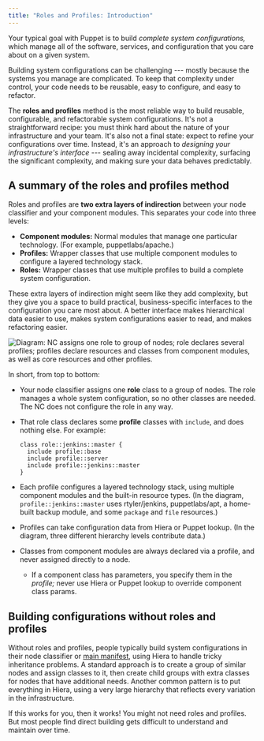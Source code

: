 ```yaml
---
title: "Roles and Profiles: Introduction"
---
```


[module]: TODO
[class]: TODO
[environment.conf]: TODO
[hiera]: TODO
[puppet lookup]: TODO
[auto_params]: TODO
[lookup_function]: TODO
[main manifest]: TODO
[resource-like]: TODO
[rtyler/jenkins]: TODO
[puppetlabs/apt]: TODO


Your typical goal with Puppet is to build _complete system configurations,_ which manage all of the software, services, and configuration that you care about on a given system.

Building system configurations can be challenging --- mostly because the systems you manage are complicated. To keep that complexity under control, your code needs to be reusable, easy to configure, and easy to refactor.

The **roles and profiles** method is the most reliable way to build reusable, configurable, and refactorable system configurations. It's not a straightforward recipe: you must think hard about the nature of your infrastructure and your team. It's also not a final state: expect to refine your configurations over time. Instead, it's an approach to _designing your infrastructure's interface_ --- sealing away incidental complexity, surfacing the significant complexity, and making sure your data behaves predictably.

## A summary of the roles and profiles method

Roles and profiles are **two extra layers of indirection** between your node classifier and your component modules. This separates your code into three levels:

* **Component modules:** Normal modules that manage one particular technology. (For example, puppetlabs/apache.)
* **Profiles:** Wrapper classes that use multiple component modules to configure a layered technology stack.
* **Roles:** Wrapper classes that use multiple profiles to build a complete system configuration.

These extra layers of indirection might seem like they add complexity, but they give you a space to build practical, business-specific interfaces to the configuration you care most about. A better interface makes hierarchical data easier to use, makes system configurations easier to read, and makes refactoring easier.

![Diagram: NC assigns one role to group of nodes; role declares several profiles; profiles declare resources and classes from component modules, as well as core resources and other profiles.](./roles_and_profiles_overview.jpg)

In short, from top to bottom:

* Your node classifier assigns one **role** class to a group of nodes. The role manages a whole system configuration, so no other classes are needed. The NC does not configure the role in any way.
* That role class declares some **profile** classes with `include`, and does nothing else. For example:

  ``` puppet
  class role::jenkins::master {
    include profile::base
    include profile::server
    include profile::jenkins::master
  }
  ```

* Each profile configures a layered technology stack, using multiple component modules and the built-in resource types. (In the diagram, `profile::jenkins::master` uses rtyler/jenkins, puppetlabs/apt, a home-built backup module, and some `package` and `file` resources.)
* Profiles can take configuration data from Hiera or Puppet lookup. (In the diagram, three different hierarchy levels contribute data.)
* Classes from component modules are always declared via a profile, and never assigned directly to a node.
    * If a component class has parameters, you specify them in the _profile;_ never use Hiera or Puppet lookup to override component class params.

## Building configurations without roles and profiles

Without roles and profiles, people typically build system configurations in their node classifier or [main manifest][], using Hiera to handle tricky inheritance problems. A standard approach is to create a group of similar nodes and assign classes to it, then create child groups with extra classes for nodes that have additional needs. Another common pattern is to put everything in Hiera, using a very large hierarchy that reflects every variation in the infrastructure.

If this works for you, then it works! You might not need roles and profiles. But most people find direct building gets difficult to understand and maintain over time.

